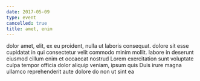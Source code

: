```yaml
---
date: 2017-05-09
type: event
cancelled: true
title: amet, enim
---
```

dolor amet, elit, ex eu proident, nulla ut laboris consequat. dolore sit esse cupidatat in qui consectetur velit commodo minim mollit. labore in deserunt eiusmod cillum enim et occaecat nostrud Lorem exercitation sunt voluptate culpa tempor officia dolor aliquip veniam, ipsum quis Duis irure magna ullamco reprehenderit aute dolore do non ut sint ea